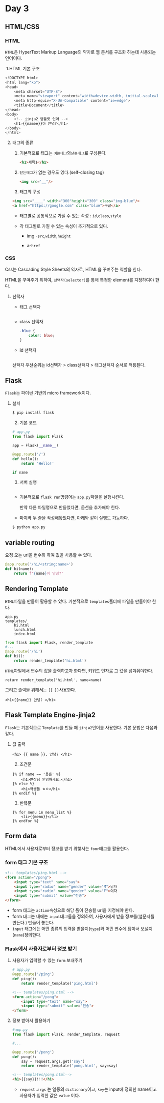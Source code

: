 # Day 3

## HTML/CSS

### HTML



`HTML`은 HyperText Markup Language의 약자로 웹 문서를 구조화 하는데 사용되는 언어이다.



​	1.HTML 기본 구조

```python
<!DOCTYPE html>
<html lang="ko">
<head>
    <meta charset="UTF-8">
    <meta name="viewport" content="width=device-width, initial-scale=1.0">
    <meta http-equiv="X-UA-Compatible" content="ie=edge">
    <title>Document</title>
</head>
<body>
    <!-- jinja2 템플릿 언어 -->
    <h1>{{namee}}아 안녕?</h1>
</body>
</html>
```









 2. 태그의 종류

    1. 기본적으로 태그는 `여는태그`와`닫는태그`로 구성된다.

       ```html
       <h1>제목1</h1>
       ```

    2. `닫는태그`가 없는 경우도 있다.(self-closing tag)

       ```html
       <img src="__"/>
       ```

    3.  태그의 구성

       ```html
       <img src="____" width="300"height="300" class="img-blue"/>
       <a href="https://google.com" class="blue">구글</a>
       ```

    * 태그별로 공통적으로 가질 수 있는 속성 : `id`,`class`,`style`

    * 각 태그별로 가질 수 있는 속성이 추가적으로 있다.

      * img -`src`,`width`,`height`

      * a-`href`

        



### CSS

Css는 Cascading Style Sheets의 약자로, HTML을 꾸며주는 역할을 한다.

HTML을 꾸며주기 위하여, `선택자(selector)`를 통해 특정한 element를 지정하여야 한다.



 1. 선택자

    * 태그 선택자

      ```css
      
      ```

    * class 선택자

      ```css
      .blue {
          color: blue;
      }
      ```

    * id 선택자

      ```css
      
      ```

    선택자 우선순위는 id선택자 > class선택자 > 태그선택자 순서로 적용된다.









## Flask



`Flask`는 파이썬 기반의 micro framework이다.

 1. 설치

    ```bash
    $ pip install flask
    ```

	2. 기본 코드

    ```python
    # app.py
    from flask import Flask
    
    app = Flask(__name__)
    
    @app.route('/')
    def hello():
        return 'Hello!'
    
    if name
    
    ```

	3. 서버 실행

    ```
    
    ```

    * 기본적으로 `flask run`명령어는 `app.py`파일을 실행시킨다.

      만약 다른 파일명으로 만들었다면, 옵션을 추가해야 한다.

    * 마지막 두 줄을 작성해놓았다면, 아래와 같이 실행도 가능하다.

    ```bash
    $ python app.py
    ```





## variable routing

요청 오는 url을 변수화 하여 값을 사용할 수 있다.

```python
@app.route('/hi/<string:name>')
def hi(name):
    return f'{name}아 안녕?'
```



## Rendering Template

`HTML`파일을 만들어 활용할 수 있다. 기본적으로 `templates`폴더에 파일을 만들어야 한다.

```
app.py
templates/
	hi.html
	lunch.html
	index.html
```

```python
from flask import Flask, render_template
#...
@app.route('/hi')
def hi():
    return render_template('hi.html')
```

`HTML`파일에서 변수의 값을 출력하고자 한다면, 키워드 인자로 그 값을 넘겨줘야한다.

```
return render_template('hi.html', name=name)
```

그리고 출력을 위해서는 `{{ }}`사용한다.

```jinja2
<h1>{{name}} 안녕? </h1>
```



## Flask Template Engine-jinja2

`Flask`는 기본적으로 `Template`를 만들 때 `jinja2`언어를 사용한다. 기본 문법은 다음과 같다.

 1. 값 출력

    ```jinja2
    <h1> {{ name }}, 안녕? </h1>
    ```

	2. 조건문

    ```jinja2
    {% if name == '용흠' %}
    	<h1>반장님 안녕하세요.</h1>
    {% else %}
    	<h1>학생들 ㅎㅇ</h1>
    {% endif %}
    ```

    

	3. 반복문

    ```jinja2
    {% for menu in menu_list %}
    	<li>{{menu}}</li>
    {% endfor %}
    ```

    



## Form data

HTML에서 사용자로부터 정보를 받기 위햏서는 `fomr`태그를 활용한다.

### form 태그 기본 구조

```html
<!-- templates/ping.html -->
<form action="/pong">
    <input type="text" name="say">
    <input type="radio" name="gender" value="M">남자
    <input type="radio" name="gender" value="F">여자
    <input type="submit" value="전송">
</form>
```

* form 태그는 `action`속성으로 해당 폼이 전송될 url을 지정해야 한다.
* form 태그는 내에는 `input`태그들을 정의하여, 사용자에게 받을 정보를(설문지를 만든다.) 만들어 놓는다.
* `input` 태그에는 어떤 종류의 입력을 받을지(`type`)와 어떤 변수에 담아서 보낼지(`name`)정의한다.



### Flask에서 사용자로부터 정보 받기

1. 사용자가 입력할 수 있는 `form` 보내주기

   ```python
   # app.py
   @app.route('/ping')
   def ping():
       return render_template('ping.html')
   ```

   ```html
   <!-- templates/ping.html -->
   <form action="/pong">
       <input type="text" name="say">
       <input type="submit" value="전송">
   </form>
   ```

   

2. 정보 받아서 활용하기

   ```python
   #app.py
   from flask import Flask, render_template, request
   
   #...
   
   @app.route('/pong')
   def pong():
       say = request.args.get('say')
       return render_template('pong.html', say=say)
   ```

   ```html
   <!-- templates/pong.html-->
   <h1>{{say}}!!!</h1>
   ```

   * `request.args` 는 일종의 `dictionary`이고, `key`는 input에 정의한 name이고 사용자가 입력한 값은 `value` 이다.

